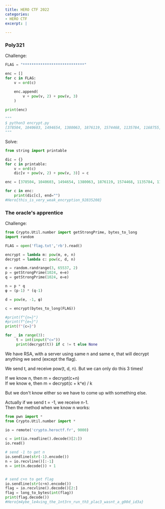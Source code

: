 ```yaml
---
title: HERO CTF 2022
categories:
- HERO CTF
excerpt: |
  
---
```


### Poly321

Challenge:

```python
FLAG = "****************************"

enc = []
for c in FLAG:
    v = ord(c)

    enc.append(
        v + pow(v, 2) + pow(v, 3)
    )

print(enc)

"""
$ python3 encrypt.py
[378504, 1040603, 1494654, 1380063, 1876119, 1574468, 1135784, 1168755, 1534215, 866495, 1168755, 1534215, 866495, 1657074, 1040603, 1494654, 1786323, 866495, 1699439, 1040603, 922179, 1236599, 866495, 1040603, 1343210, 980199, 1494654, 1786323, 1417584, 1574468, 1168755, 1380063, 1343210, 866495, 188499, 127550, 178808, 135303, 151739, 127550, 112944, 178808, 1968875]
"""
```

Solve:

```python
from string import printable

dic = {}
for c in printable:
    v = ord(c)
    dic[v + pow(v, 2) + pow(v, 3)] = c

enc = [378504, 1040603, 1494654, 1380063, 1876119, 1574468, 1135784, 1168755, 1534215, 866495, 1168755, 1534215, 866495, 1657074, 1040603, 1494654, 1786323, 866495, 1699439, 1040603, 922179, 1236599, 866495, 1040603, 1343210, 980199, 1494654, 1786323, 1417584, 1574468, 1168755, 1380063, 1343210, 866495, 188499, 127550, 178808, 135303, 151739, 127550, 112944, 178808, 1968875]

for c in enc:
    print(dic[c], end="")
#Hero{this_is_very_weak_encryption_92835208}
```

### The oracle's apprentice

Challenge:

```python
from Crypto.Util.number import getStrongPrime, bytes_to_long
import random

FLAG = open('flag.txt','rb').read()

encrypt = lambda m: pow(m, e, n)
decrypt = lambda c: pow(c, d, n)

e = random.randrange(3, 65537, 2)
p = getStrongPrime(1024, e=e)
q = getStrongPrime(1024, e=e)

n = p * q
φ = (p-1) * (q-1)

d = pow(e, -1, φ)

c = encrypt(bytes_to_long(FLAG))

#print(f"{n=}")
#print(f"{e=}")
print(f"{c=}")

for _ in range(3):
     t = int(input("c="))
     print(decrypt(t)) if c != t else None
```

We have RSA, with a server using same n and same e, that will decrypt anything we send (except the flag). 

We send t, and receive pow(t, d, n). But we can only do this 3 times!

If we know n, then m = decrypt(c+n) <br>
If we know e, then m = decrypt(c + k^e) / k

But we don't know either so we have to come up with something else. 

Actually if we send t = -1, we receive n-1. <br>
Then the method when we know n works:

```python
from pwn import *
from Crypto.Util.number import *

io = remote('crypto.heroctf.fr', 9000) 

c = int(io.readline().decode()[2:])
io.read()

# send -1 to get n
io.sendline(str(-1).encode())
n = io.recvline()[:-1] 
n = int(n.decode()) + 1


# send c+n to get flag
io.sendline(str(c+n).encode())
flag = io.recvline().decode()[2:]
flag = long_to_bytes(int(flag))
print(flag.decode())
#Hero{m4ybe_le4ving_the_1nt3rn_run_th3_plac3_wasnt_a_g00d_id3a}
```
